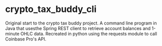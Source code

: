 # crypto_tax_buddy_cli

Original start to the crypto tax buddy project. A command line program in Java that usesthe Spring REST client to retrieve account balances and 1-minute OHLC data. Recreated in python using the requests module to call Coinbase Pro's API. 
